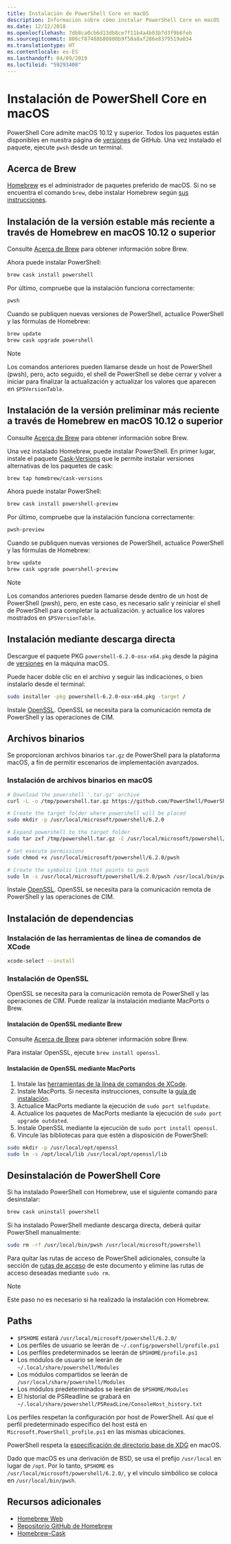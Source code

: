 ```yaml
---
title: Instalación de PowerShell Core en macOS
description: Información sobre cómo instalar PowerShell Core en macOS
ms.date: 12/12/2018
ms.openlocfilehash: 7db8ca0cb6d13db8ce7f11b4a4b03b7d3f9b6feb
ms.sourcegitcommit: 806cf87488b80800b9f50a8af286e8379519a034
ms.translationtype: HT
ms.contentlocale: es-ES
ms.lasthandoff: 04/09/2019
ms.locfileid: "59293408"
---
```

# <a name="installing-powershell-core-on-macos"></a>Instalación de PowerShell Core en macOS

PowerShell Core admite macOS 10.12 y superior.
Todos los paquetes están disponibles en nuestra página de [versiones][] de GitHub.
Una vez instalado el paquete, ejecute `pwsh` desde un terminal.

## <a name="about-brew"></a>Acerca de Brew

[Homebrew][brew] es el administrador de paquetes preferido de macOS.
Si no se encuentra el comando `brew`, debe instalar Homebrew según [sus instrucciones][brew].

## <a name="installation-of-latest-stable-release-via-homebrew-on-macos-1012-or-higher"></a>Instalación de la versión estable más reciente a través de Homebrew en macOS 10.12 o superior

Consulte [Acerca de Brew](#about-brew) para obtener información sobre Brew.

Ahora puede instalar PowerShell:

```sh
brew cask install powershell
```

Por último, compruebe que la instalación funciona correctamente:

```sh
pwsh
```

Cuando se publiquen nuevas versiones de PowerShell, actualice PowerShell y las fórmulas de Homebrew:

```sh
brew update
brew cask upgrade powershell
```

> [!NOTE]
> Los comandos anteriores pueden llamarse desde un host de PowerShell (pwsh), pero, acto seguido, el shell de PowerShell se debe cerrar y volver a iniciar para finalizar la actualización y actualizar los valores que aparecen en `$PSVersionTable`.

[brew]: http://brew.sh/

## <a name="installation-of-latest-preview-release-via-homebrew-on-macos-1012-or-higher"></a>Instalación de la versión preliminar más reciente a través de Homebrew en macOS 10.12 o superior

Consulte [Acerca de Brew](#about-brew) para obtener información sobre Brew.

Una vez instalado Homebrew, puede instalar PowerShell.
En primer lugar, instale el paquete [Cask-Versions][cask-versions] que le permite instalar versiones alternativas de los paquetes de cask:

```sh
brew tap homebrew/cask-versions
```

Ahora puede instalar PowerShell:

```sh
brew cask install powershell-preview
```

Por último, compruebe que la instalación funciona correctamente:

```sh
pwsh-preview
```

Cuando se publiquen nuevas versiones de PowerShell, actualice PowerShell y las fórmulas de Homebrew:

```sh
brew update
brew cask upgrade powershell-preview
```

> [!NOTE]
> Los comandos anteriores pueden llamarse desde dentro de un host de PowerShell (pwsh), pero, en este caso, es necesario salir y reiniciar el shell de PowerShell para completar la actualización.
> y actualice los valores mostrados en `$PSVersionTable`.

## <a name="installation-via-direct-download"></a>Instalación mediante descarga directa

Descargue el paquete PKG
`powershell-6.2.0-osx-x64.pkg`
desde la página de [versiones][] en la máquina macOS.

Puede hacer doble clic en el archivo y seguir las indicaciones, o bien instalarlo desde el terminal:

```sh
sudo installer -pkg powershell-6.2.0-osx-x64.pkg -target /
```

Instale [OpenSSL](#install-openssl). OpenSSL se necesita para la comunicación remota de PowerShell y las operaciones de CIM.

## <a name="binary-archives"></a>Archivos binarios

Se proporcionan archivos binarios `tar.gz` de PowerShell para la plataforma macOS, a fin de permitir escenarios de implementación avanzados.

### <a name="installing-binary-archives-on-macos"></a>Instalación de archivos binarios en macOS

```sh
# Download the powershell '.tar.gz' archive
curl -L -o /tmp/powershell.tar.gz https://github.com/PowerShell/PowerShell/releases/download/v6.2.0/powershell-6.2.0-osx-x64.tar.gz

# Create the target folder where powershell will be placed
sudo mkdir -p /usr/local/microsoft/powershell/6.2.0

# Expand powershell to the target folder
sudo tar zxf /tmp/powershell.tar.gz -C /usr/local/microsoft/powershell/6.2.0

# Set execute permissions
sudo chmod +x /usr/local/microsoft/powershell/6.2.0/pwsh

# Create the symbolic link that points to pwsh
sudo ln -s /usr/local/microsoft/powershell/6.2.0/pwsh /usr/local/bin/pwsh
```

Instale [OpenSSL](#install-openssl). OpenSSL se necesita para la comunicación remota de PowerShell y las operaciones de CIM.

## <a name="installing-dependencies"></a>Instalación de dependencias

### <a name="install-xcode-command-line-tools"></a>Instalación de las herramientas de línea de comandos de XCode

```sh
xcode-select --install
```

### <a name="install-openssl"></a>Instalación de OpenSSL

OpenSSL se necesita para la comunicación remota de PowerShell y las operaciones de CIM. Puede realizar la instalación mediante MacPorts o Brew.

#### <a name="install-openssl-via-brew"></a>Instalación de OpenSSL mediante Brew

Consulte [Acerca de Brew](#about-brew) para obtener información sobre Brew.

Para instalar OpenSSL, ejecute `brew install openssl`.

#### <a name="install-openssl-via-macports"></a>Instalación de OpenSSL mediante MacPorts

1. Instale las [herramientas de la línea de comandos de XCode](#install-xcode-command-line-tools).
1. Instale MacPorts.
   Si necesita instrucciones, consulte la [guía de instalación](https://guide.macports.org/chunked/installing.macports.html).
1. Actualice MacPorts mediante la ejecución de `sudo port selfupdate`.
1. Actualice los paquetes de MacPorts mediante la ejecución de `sudo port upgrade outdated`.
1. Instale OpenSSL mediante la ejecución de `sudo port install openssl`.
1. Vincule las bibliotecas para que estén a disposición de PowerShell:

```sh
sudo mkdir -p /usr/local/opt/openssl
sudo ln -s /opt/local/lib /usr/local/opt/openssl/lib
```

## <a name="uninstalling-powershell-core"></a>Desinstalación de PowerShell Core

Si ha instalado PowerShell con Homebrew, use el siguiente comando para desinstalar:

```sh
brew cask uninstall powershell
```

Si ha instalado PowerShell mediante descarga directa, deberá quitar PowerShell manualmente:

```sh
sudo rm -rf /usr/local/bin/pwsh /usr/local/microsoft/powershell
```

Para quitar las rutas de acceso de PowerShell adicionales, consulte la sección de [rutas de acceso](#paths) de este documento y elimine las rutas de acceso deseadas mediante `sudo rm`.

> [!NOTE]
> Este paso no es necesario si ha realizado la instalación con Homebrew.

## <a name="paths"></a>Paths

* `$PSHOME` estará `/usr/local/microsoft/powershell/6.2.0/`
* Los perfiles de usuario se leerán de `~/.config/powershell/profile.ps1`
* Los perfiles predeterminados se leerán de `$PSHOME/profile.ps1`
* Los módulos de usuario se leerán de `~/.local/share/powershell/Modules`
* Los módulos compartidos se leerán de `/usr/local/share/powershell/Modules`
* Los módulos predeterminados se leerán de `$PSHOME/Modules`
* El historial de PSReadline se grabará en `~/.local/share/powershell/PSReadLine/ConsoleHost_history.txt`

Los perfiles respetan la configuración por host de PowerShell.
Así que el perfil predeterminado específico del host está en `Microsoft.PowerShell_profile.ps1` en las mismas ubicaciones.

PowerShell respeta la [especificación de directorio base de XDG][xdg-bds] en macOS.

Dado que macOS es una derivación de BSD, se usa el prefijo `/usr/local` en lugar de `/opt`.
Por lo tanto, `$PSHOME` es `/usr/local/microsoft/powershell/6.2.0/`, y el vínculo simbólico se coloca en `/usr/local/bin/pwsh`.

## <a name="additional-resources"></a>Recursos adicionales

* [Homebrew Web][brew]
* [Repositorio GitHub de Homebrew][GitHub]
* [Homebrew-Cask][cask]

[brew]: http://brew.sh/
[Cask]: https://github.com/Homebrew/homebrew-cask
[cask-versions]: https://github.com/Homebrew/homebrew-cask-versions
[GitHub]: https://github.com/Homebrew
[versiones]: https://github.com/PowerShell/PowerShell/releases/latest
[xdg-bds]: https://specifications.freedesktop.org/basedir-spec/basedir-spec-latest.html
